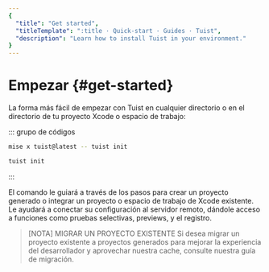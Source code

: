 ```yaml
---
{
  "title": "Get started",
  "titleTemplate": ":title · Quick-start · Guides · Tuist",
  "description": "Learn how to install Tuist in your environment."
}
---
```

# Empezar {#get-started}

La forma más fácil de empezar con Tuist en cualquier directorio o en el
directorio de tu proyecto Xcode o espacio de trabajo:

::: grupo de códigos

```bash [Mise]
mise x tuist@latest -- tuist init
```

```bash [Global Tuist (Homebrew)]
tuist init
```
:::

El comando le guiará a través de los pasos para
<LocalizedLink href="/guides/features/projects">crear un proyecto
generado</LocalizedLink> o integrar un proyecto o espacio de trabajo de Xcode
existente. Le ayudará a conectar su configuración al servidor remoto, dándole
acceso a funciones como
<LocalizedLink href="/guides/features/selective-testing">pruebas
selectivas</LocalizedLink>,
<LocalizedLink href="/guides/features/previews">previews</LocalizedLink>, y el
<LocalizedLink href="/guides/features/registry">registro</LocalizedLink>.

> [NOTA] MIGRAR UN PROYECTO EXISTENTE Si desea migrar un proyecto existente a
> proyectos generados para mejorar la experiencia del desarrollador y aprovechar
> nuestra <LocalizedLink href="/guides/features/cache">cache</LocalizedLink>,
> consulte nuestra
> <LocalizedLink href="/guides/features/projects/adoption/migrate/xcode-project">guía
> de migración</LocalizedLink>.
